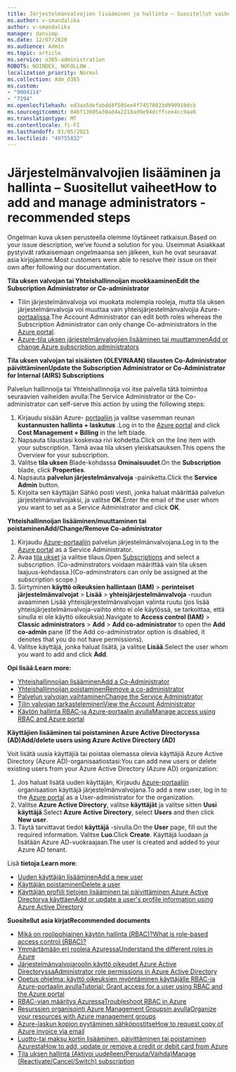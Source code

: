 ```yaml
---
title: Järjestelmänvalvojien lisääminen ja hallinta – Suositellut vaiheet
ms.author: v-smandalika
author: v-smandalika
manager: dansimp
ms.date: 12/07/2020
ms.audience: Admin
ms.topic: article
ms.service: o365-administration
ROBOTS: NOINDEX, NOFOLLOW
localization_priority: Normal
ms.collection: Adm_O365
ms.custom:
- "9004114"
- "7194"
ms.openlocfilehash: ed3aa5defabdd4f505ee4f74570023d990910dcb
ms.sourcegitcommit: 04bf13605a30ad4a2218ad9e94dcffcee4cc9aa6
ms.translationtype: MT
ms.contentlocale: fi-FI
ms.lasthandoff: 01/05/2021
ms.locfileid: "49755832"
---
```

# <a name="how-to-add-and-manage-administrators---recommended-steps"></a><span data-ttu-id="71510-102">Järjestelmänvalvojien lisääminen ja hallinta – Suositellut vaiheet</span><span class="sxs-lookup"><span data-stu-id="71510-102">How to add and manage administrators - recommended steps</span></span>

<span data-ttu-id="71510-103">Ongelman kuva uksen perusteella olemme löytäneet ratkaisun.</span><span class="sxs-lookup"><span data-stu-id="71510-103">Based on your issue description, we’ve found a solution for you.</span></span> <span data-ttu-id="71510-104">Useimmat Asiakkaat pystyivät ratkaisemaan ongelmaansa sen jälkeen, kun he ovat seuraavat asia kirjojamme.</span><span class="sxs-lookup"><span data-stu-id="71510-104">Most customers were able to resolve their issue on their own after following our documentation.</span></span>

<span data-ttu-id="71510-105">**Tila uksen valvojan tai Yhteishallinnoijan muokkaaminen**</span><span class="sxs-lookup"><span data-stu-id="71510-105">**Edit the Subscription Administrator or Co-administrator**</span></span>

- <span data-ttu-id="71510-106">Tilin järjestelmänvalvoja voi muokata molempia rooleja, mutta tila uksen järjestelmänvalvoja voi muuttaa vain yhteisjärjestelmänvalvojia Azure- [portaalissa](https://ms.portal.azure.com/#home).</span><span class="sxs-lookup"><span data-stu-id="71510-106">The Account Administrator can edit both roles whereas the Subscription Administrator can only change Co-administrators in the [Azure portal](https://ms.portal.azure.com/#home).</span></span>
- [<span data-ttu-id="71510-107">Azure-tila uksen järjestelmänvalvojien lisääminen tai muuttaminen</span><span class="sxs-lookup"><span data-stu-id="71510-107">Add or change Azure subscription administrators</span></span>](https://docs.microsoft.com/azure/cost-management-billing/manage/add-change-subscription-administrator)

<span data-ttu-id="71510-108">**Tila uksen valvojan tai sisäisten (OLEVINAAN) tilausten Co-Administrator päivittäminen**</span><span class="sxs-lookup"><span data-stu-id="71510-108">**Update the Subscription Administrator or Co-Administrator for Internal (AIRS) Subscriptions**</span></span>

<span data-ttu-id="71510-109">Palvelun hallinnoija tai Yhteishallinnoija voi itse palvella tätä toimintoa seuraavien vaiheiden avulla:</span><span class="sxs-lookup"><span data-stu-id="71510-109">The Service Administrator or the Co-administrator can self-serve this action by using the following steps:</span></span>

1. <span data-ttu-id="71510-110">Kirjaudu sisään Azure- [portaaliin](https://ms.portal.azure.com/#home) ja valitse vasemman reunan **kustannusten hallinta + laskutus** .</span><span class="sxs-lookup"><span data-stu-id="71510-110">Log in to the [Azure portal](https://ms.portal.azure.com/#home) and click **Cost Management + Billing** in the left blade.</span></span>
2. <span data-ttu-id="71510-111">Napsauta tilaustasi koskevaa rivi kohdetta.</span><span class="sxs-lookup"><span data-stu-id="71510-111">Click on the line item with your subscription.</span></span> <span data-ttu-id="71510-112">Tämä avaa tila uksen yleiskatsauksen.</span><span class="sxs-lookup"><span data-stu-id="71510-112">This opens the Overview for your subscription.</span></span>
3. <span data-ttu-id="71510-113">Valitse **tila uksen** Blade-kohdassa **Ominaisuudet**.</span><span class="sxs-lookup"><span data-stu-id="71510-113">On the **Subscription** blade, click **Properties**.</span></span> 
4. <span data-ttu-id="71510-114">Napsauta **palvelun järjestelmänvalvoja** -painiketta.</span><span class="sxs-lookup"><span data-stu-id="71510-114">Click the **Service Admin** button.</span></span>
5. <span data-ttu-id="71510-115">Kirjoita sen käyttäjän Sähkö posti viesti, jonka haluat määrittää palvelun järjestelmänvalvojaksi, ja valitse **OK**.</span><span class="sxs-lookup"><span data-stu-id="71510-115">Enter the email of the user whom you want to set as a Service Administrator and click **OK**.</span></span>

<span data-ttu-id="71510-116">**Yhteishallinnoijan lisääminen/muuttaminen tai poistaminen**</span><span class="sxs-lookup"><span data-stu-id="71510-116">**Add/Change/Remove Co-administrator**</span></span>

1. <span data-ttu-id="71510-117">Kirjaudu [Azure-portaaliin](https://ms.portal.azure.com/#home) palvelun järjestelmänvalvojana.</span><span class="sxs-lookup"><span data-stu-id="71510-117">Log in to the [Azure portal](https://ms.portal.azure.com/#home) as a Service Administrator.</span></span>
2. <span data-ttu-id="71510-118">Avaa [tila ukset](https://ms.portal.azure.com/#blade/Microsoft_Azure_Billing/SubscriptionsBlade) ja valitse tilaus.</span><span class="sxs-lookup"><span data-stu-id="71510-118">Open [Subscriptions](https://ms.portal.azure.com/#blade/Microsoft_Azure_Billing/SubscriptionsBlade) and select a subscription.</span></span> <span data-ttu-id="71510-119">(Co-adminstrators voidaan määrittää vain tila uksen laajuus-kohdassa.)</span><span class="sxs-lookup"><span data-stu-id="71510-119">(Co-adminstrators can only be assigned at the subscription scope.)</span></span>
3. <span data-ttu-id="71510-120">Siirtyminen **käyttö oikeuksien hallintaan (IAM)**  >  **perinteiset järjestelmänvalvojat**  >  **Lisää**  >  **yhteisjärjestelmänvalvoja** -ruudun avaaminen Lisää  yhteisjärjestelmänvalvojan valinta ruutu (jos lisää yhteisjärjestelmänvalvoja-vaihto ehto ei ole käytössä, se tarkoittaa, että sinulla ei ole käyttö oikeuksia).</span><span class="sxs-lookup"><span data-stu-id="71510-120">Navigate to **Access control (IAM)** > **Classic administrators** > **Add** > **Add co-administrator** to open the **Add co-admin** pane (If the Add co-administrator option is disabled, it denotes that you do not have permissions).</span></span>
4. <span data-ttu-id="71510-121">Valitse käyttäjä, jonka haluat lisätä, ja valitse **Lisää**.</span><span class="sxs-lookup"><span data-stu-id="71510-121">Select the user whom you want to add and click **Add**.</span></span>

<span data-ttu-id="71510-122">**Opi lisää:**</span><span class="sxs-lookup"><span data-stu-id="71510-122">**Learn more:**</span></span>
- [<span data-ttu-id="71510-123">Yhteishallinnoijan lisääminen</span><span class="sxs-lookup"><span data-stu-id="71510-123">Add a Co-Administrator</span></span>](https://docs.microsoft.com/azure/role-based-access-control/classic-administrators)
- [<span data-ttu-id="71510-124">Yhteishallinnoijan poistaminen</span><span class="sxs-lookup"><span data-stu-id="71510-124">Remove a co-administrator</span></span>](https://docs.microsoft.com/azure/role-based-access-control/classic-administrators)
- [<span data-ttu-id="71510-125">Palvelun valvojan vaihtaminen</span><span class="sxs-lookup"><span data-stu-id="71510-125">Change the Service Administrator</span></span>](https://docs.microsoft.com/azure/role-based-access-control/classic-administrators)
- [<span data-ttu-id="71510-126">Tilin valvojan tarkasteleminen</span><span class="sxs-lookup"><span data-stu-id="71510-126">View the Account Administrator</span></span>](https://docs.microsoft.com/azure/role-based-access-control/classic-administrators)
- [<span data-ttu-id="71510-127">Käytön hallinta RBAC-ja Azure-portaalin avulla</span><span class="sxs-lookup"><span data-stu-id="71510-127">Manage access using RBAC and Azure portal</span></span>](https://docs.microsoft.com/azure/role-based-access-control/role-assignments-portal)

<span data-ttu-id="71510-128">**Käyttäjien lisääminen tai poistaminen Azure Active Directoryssa (AD)**</span><span class="sxs-lookup"><span data-stu-id="71510-128">**Add/delete users using Azure Active Directory (AD)**</span></span>

<span data-ttu-id="71510-129">Voit lisätä uusia käyttäjiä tai poistaa olemassa olevia käyttäjiä Azure Active Directory (Azure AD)-organisaatiostasi:</span><span class="sxs-lookup"><span data-stu-id="71510-129">You can add new users or delete existing users from your Azure Active Directory (Azure AD) organization:</span></span>

1. <span data-ttu-id="71510-130">Jos haluat lisätä uuden käyttäjän, Kirjaudu [Azure-portaaliin](https://ms.portal.azure.com/#home) organisaation käyttäjä järjestelmänvalvojana.</span><span class="sxs-lookup"><span data-stu-id="71510-130">To add a new user, log in to the [Azure portal](https://ms.portal.azure.com/#home) as a User-administrator for the organization.</span></span>
2. <span data-ttu-id="71510-131">Valitse **Azure Active Directory**, valitse **käyttäjät** ja valitse sitten **Uusi käyttäjä**.</span><span class="sxs-lookup"><span data-stu-id="71510-131">Select **Azure Active Directory**, select **Users** and then click **New user**.</span></span>
3. <span data-ttu-id="71510-132">Täytä tarvittavat tiedot **käyttäjä** -sivulla.</span><span class="sxs-lookup"><span data-stu-id="71510-132">On the **User** page, fill out the required information.</span></span> <span data-ttu-id="71510-133">Valitse **Luo**.</span><span class="sxs-lookup"><span data-stu-id="71510-133">Click **Create**.</span></span> <span data-ttu-id="71510-134">Käyttäjä luodaan ja lisätään Azure AD-vuokraajaan.</span><span class="sxs-lookup"><span data-stu-id="71510-134">The user is created and added to your Azure AD tenant.</span></span>

<span data-ttu-id="71510-135">Lisä **tietoja**:</span><span class="sxs-lookup"><span data-stu-id="71510-135">**Learn more**:</span></span>

- [<span data-ttu-id="71510-136">Uuden käyttäjän lisääminen</span><span class="sxs-lookup"><span data-stu-id="71510-136">Add a new user</span></span>](https://docs.microsoft.com/azure/active-directory/fundamentals/add-users-azure-active-directory)
- [<span data-ttu-id="71510-137">Käyttäjän poistaminen</span><span class="sxs-lookup"><span data-stu-id="71510-137">Delete a user</span></span>](https://docs.microsoft.com/azure/active-directory/fundamentals/add-users-azure-active-directory)
- [<span data-ttu-id="71510-138">Käyttäjän profiili tietojen lisääminen tai päivittäminen Azure Active Directorya käyttäen</span><span class="sxs-lookup"><span data-stu-id="71510-138">Add or update a user's profile information using Azure Active Directory</span></span>](https://docs.microsoft.com/azure/active-directory/fundamentals/active-directory-users-profile-azure-portal)

<span data-ttu-id="71510-139">**Suositellut asia kirjat**</span><span class="sxs-lookup"><span data-stu-id="71510-139">**Recommended documents**</span></span>

- [<span data-ttu-id="71510-140">Mikä on roolipohjainen käytön hallinta (RBAC)?</span><span class="sxs-lookup"><span data-stu-id="71510-140">What is role-based access control (RBAC)?</span></span>](https://docs.microsoft.com/azure/role-based-access-control/overview)
- [<span data-ttu-id="71510-141">Ymmärtämään eri rooleja Azuressa</span><span class="sxs-lookup"><span data-stu-id="71510-141">Understand the different roles in Azure</span></span>](https://docs.microsoft.com/azure/role-based-access-control/rbac-and-directory-admin-roles)
- [<span data-ttu-id="71510-142">Järjestelmänvalvojaroolin käyttö oikeudet Azure Active Directoryssa</span><span class="sxs-lookup"><span data-stu-id="71510-142">Administrator role permissions in Azure Active Directory</span></span>](https://docs.microsoft.com/azure/active-directory/roles/permissions-reference)
- [<span data-ttu-id="71510-143">Opetus ohjelma: käyttö oikeuksien myöntäminen käyttäjälle RBAC-ja Azure-portaalin avulla</span><span class="sxs-lookup"><span data-stu-id="71510-143">Tutorial: Grant access for a user using RBAC and the Azure portal</span></span>](https://docs.microsoft.com/azure/role-based-access-control/quickstart-assign-role-user-portal)
- [<span data-ttu-id="71510-144">RBAC-vian määritys Azuressa</span><span class="sxs-lookup"><span data-stu-id="71510-144">Troubleshoot RBAC in Azure</span></span>](https://docs.microsoft.com/azure/role-based-access-control/troubleshooting)
- [<span data-ttu-id="71510-145">Resurssien organisointi Azure Management Groupsin avulla</span><span class="sxs-lookup"><span data-stu-id="71510-145">Organize your resources with Azure management groups</span></span>](https://docs.microsoft.com/azure/governance/management-groups/overview)
- [<span data-ttu-id="71510-146">Azure-laskun kopion pyytäminen sähköpostitse</span><span class="sxs-lookup"><span data-stu-id="71510-146">How to request copy of Azure invoice via email</span></span>](https://azure.microsoft.com/en-us/blog/azure-email-invoices/)
- [<span data-ttu-id="71510-147">Luotto-tai maksu kortin lisääminen, päivittäminen tai poistaminen Azuresta</span><span class="sxs-lookup"><span data-stu-id="71510-147">How to add, update or remove a credit or debit card from Azure</span></span>](https://docs.microsoft.com/azure/cost-management-billing/manage/change-credit-card)
- [<span data-ttu-id="71510-148">Tila uksen hallinta (Aktivoi uudelleen/Peruuta/Vaihda)</span><span class="sxs-lookup"><span data-stu-id="71510-148">Manage (Reactivate/Cancel/Switch) subscription</span></span>](https://docs.microsoft.com/azure/cost-management-billing/manage/subscription-disabled)



